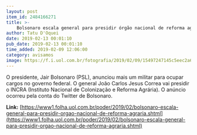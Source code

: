 ```yaml
---
layout: post
item_id: 2484166271
title: >-
    Bolsonaro escala general para presidir órgão nacional de reforma agrária
author: Tatu D'Oquei
date: 2019-02-13 00:01:10
pub_date: 2019-02-13 00:01:10
time_added: 2019-02-09 12:06:00
category: avisamos
image: https://f.i.uol.com.br/fotografia/2019/02/09/15497247145c5eec2a6bc0c_1549724714_3x2_rt.jpg
---
```


O presidente, Jair Bolsonaro (PSL), anunciou mais um militar para ocupar cargos no governo federal. O general João Carlos Jesus Correa vai presidir o INCRA (Instituto Nacional de Colonização e Reforma Agrária). O anúncio ocorreu pela conta do Twitter de Bolsonaro.

**Link:** [https://www1.folha.uol.com.br/poder/2019/02/bolsonaro-escala-general-para-presidir-orgao-nacional-de-reforma-agraria.shtml](https://www1.folha.uol.com.br/poder/2019/02/bolsonaro-escala-general-para-presidir-orgao-nacional-de-reforma-agraria.shtml)

